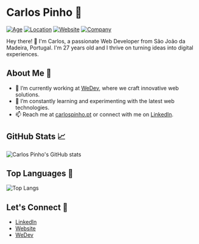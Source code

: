 # Carlos Pinho 🚀

[![Age](https://img.shields.io/badge/Age-27-blue)]()
[![Location](https://img.shields.io/badge/Location-São%20João%20da%20Madeira-green)]()
[![Website](https://img.shields.io/badge/Website-carlospinho.pt-red)](https://www.carlospinho.pt)
[![Company](https://img.shields.io/badge/Company-WeDev-orange)](https://www.wedev.pt)

Hey there! 👋 I'm Carlos, a passionate Web Developer from São João da Madeira, Portugal. I'm 27 years old and I thrive on turning ideas into digital experiences.

## About Me 🌟
- 🔭 I’m currently working at [WeDev](https://www.wedev.pt), where we craft innovative web solutions.
- 🌱 I’m constantly learning and experimenting with the latest web technologies.
- 📫 Reach me at [carlospinho.pt](https://www.carlospinho.pt) or connect with me on [LinkedIn](https://www.linkedin.com/in/carlospinhod).

## GitHub Stats 📈
![Carlos Pinho's GitHub stats](https://github-readme-stats.vercel.app/api?username=carlospinhod&show_icons=true&theme=radical)

## Top Languages 🚀
![Top Langs](https://github-readme-stats.vercel.app/api/top-langs/?username=carlospinhod&layout=compact&theme=radical)

## Let's Connect 🤝
- [LinkedIn](https://www.linkedin.com/in/carlospinhod)
- [Website](https://www.carlospinho.pt)
- [WeDev](https://www.wedev.pt)
